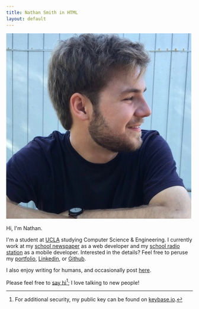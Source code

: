 ```yaml
---
title: Nathan Smith in HTML
layout: default
---
```

<img class="nathan" src="images/nathan.jpg" alt="Nathan Smith as a JPEG">

Hi, I'm Nathan.

I'm a student at [UCLA][1] studying Computer Science & Engineering. I currently work at my [school newspaper][2] as a web developer and my [school radio station][3] as a mobile developer. Interested in the details? Feel free to peruse my [portfolio][4], [Linkedin][5], or [Github][6].

I also enjoy writing for humans, and occasionally post [here][7].

Please feel free to [say hi][8][^1]; I love talking to new people!

[^1]:	For additional security, my public key can be found on [keybase.io][9].

[1]:	http://www.ucla.edu
[2]:	http://dailybruin.com
[3]:	https://uclaradio.com
[4]:	/portfolio
[5]:	https://www.linkedin.com/in/nathanmatthewsmith
[6]:	https://github.com/nathunsmitty
[7]:	/posts
[8]:	mailto:nathan.smith@ucla.edu
[9]:	https://keybase.io/nathunsmitty
